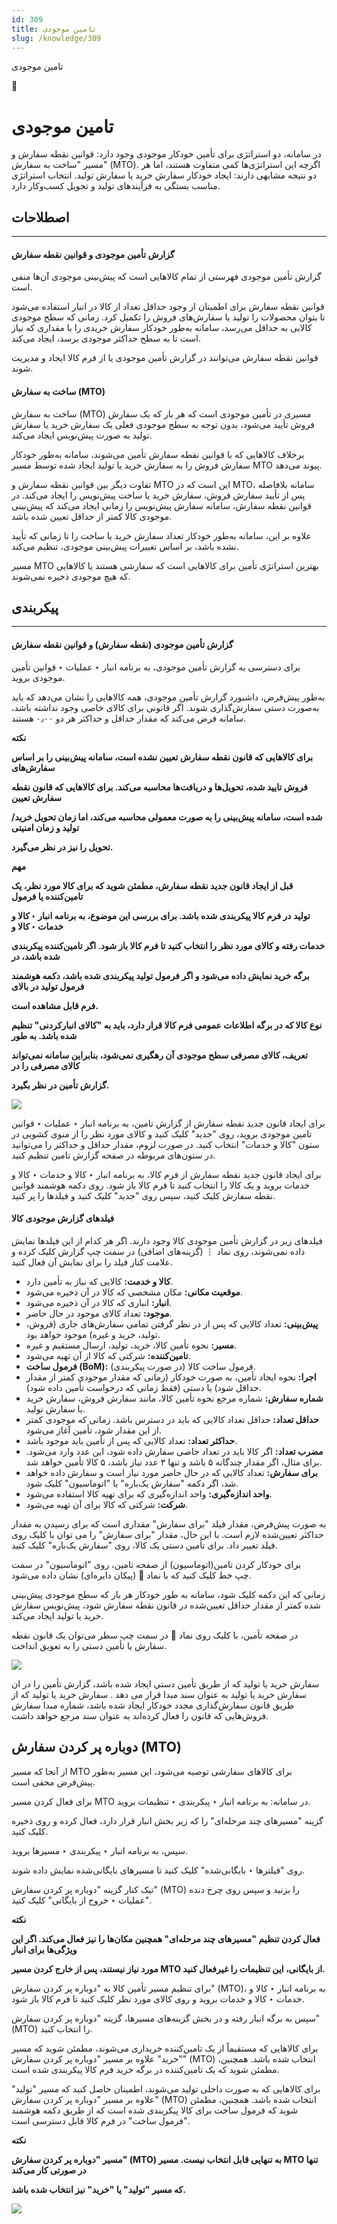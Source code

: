 ```yaml
---
id: 309
title: تامین موجودی
slug: /knowledge/309
---
```



 

تامین موجودی

 

 

📖

# تامین موجودی

در سامانه، دو استراتژی برای تأمین خودکار موجودی وجود دارد: قوانین نقطه سفارش و مسیر "ساخت به سفارش" (MTO). اگرچه این استراتژی‌ها کمی متفاوت هستند، اما هر دو نتیجه مشابهی دارند: ایجاد خودکار سفارش خرید یا سفارش تولید. انتخاب استراتژی مناسب بستگی به فرآیندهای تولید و تحویل کسب‌وکار دارد.

## **اصطلاحات**

---

#### **گزارش تأمین موجودی و قوانین نقطه سفارش**

گزارش تأمین موجودی فهرستی از تمام کالاهایی است که پیش‌بینی موجودی آن‌ها منفی است.

قوانین نقطه سفارش برای اطمینان از وجود حداقل تعداد از کالا در انبار استفاده می‌شود تا بتوان محصولات را تولید یا سفارش‌های فروش را تکمیل کرد. زمانی که سطح موجودی کالایی به حداقل می‌رسد، سامانه به‌طور خودکار سفارش خریدی را با مقداری که نیاز است تا به سطح حداکثر موجودی برسد، ایجاد می‌کند.

قوانین نقطه سفارش می‌توانند در گزارش تأمین موجودی یا از فرم کالا ایجاد و مدیریت شوند.

#### **ساخت به سفارش (MTO)**

ساخت به سفارش (MTO) مسیری در تأمین موجودی است که هر بار که یک سفارش فروش تأیید می‌شود، بدون توجه به سطح موجودی فعلی یک سفارش خرید یا سفارش تولید به صورت پیش‌نویس ایجاد می‌کند.

برخلاف کالاهایی که با قوانین نقطه سفارش تأمین می‌شوند، سامانه به‌طور خودکار سفارش فروش را به سفارش خرید یا تولید ایجاد شده توسط مسیر MTO پیوند می‌دهد.

تفاوت دیگر بین قوانین نقطه سفارش و MTO این است که در MTO، سامانه بلافاصله پس از تأیید سفارش فروش، سفارش خرید یا ساخت پیش‌نویس را ایجاد می‌کند. در قوانین نقطه سفارش، سامانه سفارش پیش‌نویس را زمانی ایجاد می‌کند که پیش‌بینی موجودی کالا کمتر از حداقل تعیین شده باشد.

علاوه بر این، سامانه به‌طور خودکار تعداد سفارش خرید یا ساخت را تا زمانی که تأیید نشده باشد، بر اساس تغییرات پیش‌بینی موجودی، تنظیم می‌کند.

مسیر MTO بهترین استراتژی تأمین برای کالاهایی است که سفارشی هستند یا کالاهایی که هیچ موجودی ذخیره نمی‌شوند.

## **پیکربندی**

---

#### **گزارش تأمین موجودی (نقطه سفارش) و قوانین نقطه سفارش**

برای دسترسی به گزارش تأمین موجودی، به برنامه انبار ‣ عملیات ‣ قوانین تأمین موجودی بروید.

به‌طور پیش‌فرض، داشبورد گزارش تأمین موجودی، همه کالاهایی را نشان می‌دهد که باید به‌صورت دستی سفارش‌گذاری شوند. اگر قانونی برای کالای خاصی وجود نداشته باشد، سامانه فرض می‌کند که مقدار حداقل و حداکثر هر دو ۰٫۰۰ هستند.

**نکته**

**برای کالاهایی که قانون نقطه سفارش تعیین نشده است، سامانه پیش‌بینی را بر اساس سفارش‌های**

**فروش تایید شده، تحویل‌ها و دریافت‌ها محاسبه می‌کند. برای کالاهایی که قانون نقطه سفارش تعیین**

**شده است، سامانه پیش‌بینی را به صورت معمولی محاسبه می‌کند، اما زمان تحویل خرید/تولید و زمان امنیتی**

**تحویل را نیز در نظر می‌گیرد.**

**مهم**

**قبل از ایجاد قانون جدید نقطه سفارش، مطمئن شوید که برای کالا مورد نظر، یک تامین‌کننده یا فرمول**

**تولید در فرم کالا پیکربندی شده باشد. برای بررسی این موضوع، به برنامه انبار ‣ کالا و خدمات ‣ کالا و**

**خدمات رفته و کالای مورد نظر را انتخاب کنید تا فرم کالا باز شود. اگر تامین‌کننده پیکربندی شده باشد، در**

**برگه خرید نمایش داده می‌شود و اگر فرمول تولید پیکربندی شده باشد، دکمه هوشمند فرمول تولید در بالای**

**فرم قابل مشاهده است.**

**نوع کالا که در برگه اطلاعات عمومی فرم کالا قرار دارد، باید به "کالای انبارکردنی" تنظیم شده باشد. به طور**

**تعریف، کالای مصرفی سطح موجودی آن رهگیری نمی‌شود، بنابراین سامانه نمی‌تواند کالای مصرفی را در**

**گزارش تأمین در نظر بگیرد.**

![](https://odoofarsi.com/web/image/6349-c0e2a3b8/image.png?access_token=772ac332-ad8b-498b-a004-aee72961ffc2)

برای ایجاد قانون جدید نقطه سفارش از گزارش تامین، به برنامه انبار ‣ عملیات ‣ قوانین تامین موجودی بروید، روی "جدید" کلیک کنید و کالای مورد نظر را از منوی کشویی در ستون "کالا و خدمات" انتخاب کنید. در صورت لزوم، مقدار حداقل و حداکثر را می‌توانید در ستون‌های مربوطه در صفحه گزارش تامین تنظیم کنید.

برای ایجاد قانون جدید نقطه سفارش از فرم کالا، به برنامه انبار ‣ کالا و خدمات ‣ کالا و خدمات بروید و یک کالا را انتخاب کنید تا فرم کالا باز شود. روی دکمه هوشمند قوانین نقطه سفارش کلیک کنید، سپس روی "جدید" کلیک کنید و فیلدها را پر کنید.

#### **فیلدهای گزارش موجودی کالا**

فیلدهای زیر در گزارش تأمین موجودی کالا وجود دارند. اگر هر کدام از این فیلدها نمایش داده نمی‌شوند، روی نماد ⋮ (گزینه‌های اضافی) در سمت چپ گزارش کلیک کرده و علامت کنار فیلد را برای نمایش آن فعال کنید.

* **کالا و خدمت:** کالایی که نیاز به تأمین دارد.
* **موقعیت مکانی:** مکان مشخصی که کالا در آن ذخیره می‌شود.
* **انبار:** انباری که کالا در آن ذخیره می‌شود.
* **موجود:** تعداد کالای موجود در حال حاضر.
* **پیش‌بینی:** تعداد کالایی که پس از در نظر گرفتن تمامی سفارش‌های جاری (فروش، تولید، خرید و غیره) موجود خواهد بود.
* **مسیر:** نحوه تأمین کالا، خرید، تولید، ارسال مستقیم و غیره.
* **تامین‌کننده:** شرکتی که کالا از آن تهیه می‌شود.
* **فرمول ساخت (BoM):** فرمول ساخت کالا (در صورت پیکربندی).
* **اجرا:** نحوه ایجاد تأمین، به صورت خودکار (زمانی که مقدار موجودی کمتر از مقدار حداقل شود) یا دستی (فقط زمانی که درخواست تأمین داده شود).
* **شماره سفارش:** شماره مرجع نحوه تأمین کالا، مانند سفارش فروش، سفارش خرید یا سفارش تولید.
* **حداقل تعداد:** حداقل تعداد کالایی که باید در دسترس باشد. زمانی که موجودی کمتر از این مقدار شود، تأمین آغاز می‌شود.
* **حداکثر تعداد:** تعداد کالایی که پس از تأمین باید موجود باشد.
* **مضرب تعداد:** اگر کالا باید در تعداد خاصی سفارش داده شود، این عدد وارد می‌شود. برای مثال، اگر مقدار چندگانه ۵ باشد و تنها ۳ عدد نیاز باشد، ۵ کالا تأمین خواهد شد.
* **برای سفارش:** تعداد کالایی که در حال حاضر مورد نیاز است و سفارش داده خواهد شد، اگر دکمه "سفارش یک‌باره" یا "اتوماسیون" کلیک شود.
* **واحد اندازه‌گیری:** واحد اندازه‌گیری که برای تهیه کالا استفاده می‌شود.
* **شرکت:** شرکتی که کالا برای آن تهیه می‌شود.

به صورت پیش‌فرض، مقدار فیلد "برای سفارش" مقداری است که برای رسیدن به مقدار حداکثر تعیین‌شده لازم است. با این حال، مقدار "برای سفارش" را می توان با کلیک روی فیلد تغییر داد. برای تأمین دستی یک کالا، روی "سفارش یک‌باره" کلیک کنید.

برای خودکار کردن تامین(اتوماسیون) از صفحه تامین، روی "اتوماسیون" در سمت چپ خط کلیک کنید که با نماد 🔄 (پیکان دایره‌ای) نشان داده می‌شود.

زمانی که این دکمه کلیک شود، سامانه به طور خودکار هر بار که سطح موجودی پیش‌بینی شده کمتر از مقدار حداقل تعیین‌شده در قانون نقطه سفارش شود، پیش‌نویس سفارش خرید یا تولید ایجاد می‌کند.

در صفحه تأمین، با کلیک روی نماد 🔕 در سمت چپ سطر می‌توان یک قانون نقطه سفارش یا تأمین دستی را به تعویق انداخت.

![](https://odoofarsi.com/web/image/6351-5cc047d1/image.png?access_token=a240aab2-b254-4b0a-b179-4bf50bf68399)

سفارش خرید یا تولید که از طریق تأمین دستی ایجاد شده باشد، گزارش تأمین را در ان سفارش خرید یا تولید به عنوان سند مبدا قرار می دهد . سفارش خرید یا تولید که از طریق قانون سفارش‌گذاری مجدد خودکار ایجاد شده باشد، شماره مبدا سفارش فروش‌هایی که قانون را فعال کرده‌اند به عنوان سند مرجع خواهد داشت.

## **دوباره پر کردن سفارش (MTO)**

از آنجا که مسیر MTO برای کالاهای سفارشی توصیه می‌شود، این مسیر به‌طور پیش‌فرض مخفی است.

برای فعال کردن مسیر MTO در سامانه:
به برنامه انبار ‣ پیکربندی ‣ تنظیمات بروید.

گزینه "مسیرهای چند مرحله‌ای" را که زیر بخش انبار قرار دارد، فعال کرده و روی ذخیره کلیک کنید.

سپس، به برنامه انبار ‣ پیکربندی ‣ مسیرها بروید.

روی "فیلترها ‣ بایگانی‌شده" کلیک کنید تا مسیرهای بایگانی‌شده نمایش داده شوند.

تیک کنار گزینه "دوباره پر کردن سفارش" (MTO) را بزنید و سپس روی چرخ دنده "عملیات ‣ خروج از بایگانی" کلیک کنید.

**نکته**

**فعال کردن تنظیم "مسیرهای چند مرحله‌ای" همچنین مکان‌ها را نیز فعال می‌کند. اگر این ویژگی‌ها برای انبار**

**مورد نیاز نیستند، پس از خارج کردن مسیر MTO از بایگانی، این تنظیمات را غیرفعال کنید.**

برای تنظیم مسیر تأمین کالا به "دوباره پر کردن سفارش" (MTO)، به برنامه انبار ‣ کالا و خدمات ‣ کالا و خدمات بروید و روی کالای مورد نظر کلیک کنید تا فرم کالا باز شود.

سپس به برگه انبار رفته و در بخش گزینه‌های مسیرها، گزینه "دوباره پر کردن سفارش" (MTO) را انتخاب کنید.

برای کالاهایی که مستقیماً از یک تامین‌کننده خریداری می‌شوند، مطمئن شوید که مسیر "خرید" علاوه بر مسیر "دوباره پر کردن سفارش" (MTO) انتخاب شده باشد. همچنین، مطمئن شوید که یک تامین‌کننده در برگه خرید فرم کالا پیکربندی شده است.

برای کالاهایی که به صورت داخلی تولید می‌شوند، اطمینان حاصل کنید که مسیر "تولید" علاوه بر مسیر "دوباره پر کردن سفارش" (MTO) انتخاب شده باشد. همچنین، مطمئن شوید که فرمول ساخت برای کالا پیکربندی شده است که از طریق دکمه هوشمند "فرمول ساخت" در فرم کالا قابل دسترسی است.

**نکته**

**مسیر "دوباره پر کردن سفارش" (MTO) به تنهایی قابل انتخاب نیست. مسیر MTO تنها در صورتی کار می‌کند**

**که مسیر "تولید" یا "خرید" نیز انتخاب شده باشد.**

![](https://odoofarsi.com/web/image/6354-0872857e/image.png?access_token=ea5baf6f-ae53-4bc1-bfe4-3cc8664570f7)